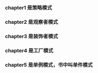 ### chapter1 是策略模式
### chapter2 是观察者模式
### chapter3 是装饰者模式
### chapter4 是工厂模式
### chapter5 是单例模式，书中叫单件模式